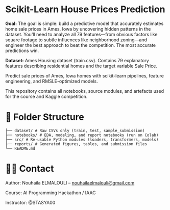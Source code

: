 # Scikit-Learn House Prices Prediction

**Goal:** The goal is simple: build a predictive model that accurately estimates home sale prices in Ames, Iowa by uncovering hidden patterns in the dataset. You'll need to analyze all 79 features—from obvious factors like square footage to subtle influences like neighborhood zoning—and engineer the best approach to beat the competition. The most accurate predictions win.

**Dataset:** Ames Housing dataset (train.csv). Contains 79 explanatory features describing residential homes and the target variable Sale Price.

Predict sale prices of Ames, Iowa homes with scikit-learn pipelines, feature engineering, and RMSLE-optimized models.

This repository contains all notebooks, source modules, and artefacts used for the course and Kaggle competition.

# 📂 Folder Structure

    ├── dataset/ # Raw CSVs only (train, test, sample_submission)
    ├── notebooks/ # EDA, modeling, and report notebooks (run on Colab)
    ├── src/ # Re-usable Python modules (loaders, transformers, models)
    ├── reports/ # Generated figures, tables, and submission files
    └── README.md

# 🙋‍♀️ Contact

Author: Nouhaila ELMALOULI – nouhailaelmalouli@gmail.com

Course: AI Programming Hackathon / IAAC

Instructor: @STASYA00

